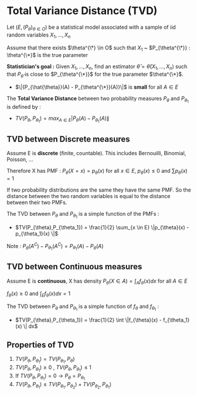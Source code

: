 # Total Variance Distance (TVD)

Let $(E, (P_{\theta})_{\theta \in O})$ be a statistical model associated with a sample of iid random variables $X_1, ..., X_n$

Assume that there exists $\theta^{\*} \in O$ such that $X_1$ ~ $P_{\theta^{\*}} : \theta^{\*}$ is the true parameter 

**Statistician's goal :** Given $X_1, ..., X_n$, find an estimator $\hat{\theta} = \hat{\theta}(X_1, ..., X_n)$ such that $P_{\hat{\theta}}$ is close to $P_{\theta^{\*}}$ for the 
true parameter $\theta^{\*}$. 

- $\|{P_{\hat{\theta}}(A) - P_{\theta^{\*}}(A)}\|$ is **small** for all $A \in E$

The **Total Variance Distance** between two probability measures $P_{\theta}$ and $P_{\theta_1}$ is defined by : 

- $TV(P_{\theta},P_{\theta_1}) = max_{A \in E} |{P_{\theta}(A) - P_{\theta_1}(A)}\|$

## TVD between Discrete measures

Assume E is **discrete** (finite, countable). This includes Bernouilli, Binomial, Poisson, ...

Therefore X has PMF : $P_{\theta}(X=x) = p_{\theta}(x)$ for all $x \in E$, $p_{\theta}(x) \leq 0$ and $\sum  p_{\theta}(x) = 1$

If two probability distributions are the same they have the same PMF. So the distance between the two random variables is equal to the distance between their two PMFs. 

The TVD between $P_{\theta}$ and $P_{\theta_1}$ is a simple function of the PMFs :

- $TV(P_{\theta},P_{\theta_1}) = \frac{1}{2} \sum_{x \in E} \|p_{\theta}(x) - p_{\theta_1}(x) \|$

Note : $P_{\theta}(A^{C}) - P_{\theta_1}(A^{C}) = P_{\theta_1}(A) - P_{\theta}(A)$

## TVD between Continuous measures

Assume E is **continuous**, X has density $P_{\theta}(X \in A) = \int_{A} f_{\theta}(x) dx$ for all $A \in E$ 

$f_{\theta}(x) \geq 0$ and $\int_{E} f_{\theta}(x)dx = 1$

The TVD between $P_{\theta}$ and $P_{\theta_1}$ is a simple function of $f_{\theta}$ and $f_{\theta_1}$ :

- $TV(P_{\theta},P_{\theta_1}) = \frac{1}{2} \int \|f_{\theta}(x) - f_{\theta_1}(x) \| dx$

## Properties of TVD

1) $TV(P_{\theta},P_{\theta_1}) = TV(P_{\theta_1},P_{\theta})$
2) $TV(P_{\theta},P_{\theta_1}) \geq 0$ , $TV(P_{\theta},P_{\theta_1}) \leq 1$
3) If $TV(P_{\theta},P_{\theta_1}) = 0 \rightarrow P_{\theta} = P_{\theta_1}$
4) $TV(P_{\theta},P_{\theta_1}) \leq TV(P_{\theta_1},P_{\theta_2}) + TV(P_{\theta_2},P_{\theta_1})$

